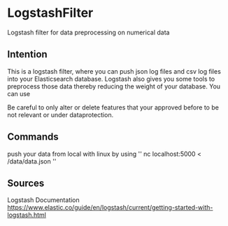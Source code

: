# LogstashFilter
Logstash filter for data preprocessing on numerical data

## Intention
This is a logstash filter, where you can push json log files and csv log files into your Elasticsearch database. Logstash also gives you 
some tools to preprocess those data thereby reducing the weight of your database. You can use 

Be careful to only alter or delete features that your approved before to be not relevant or under dataprotection.

## Commands

push your data from local with linux by using 
''
nc localhost:5000 < /data/data.json
''

## Sources
Logstash Documentation
https://www.elastic.co/guide/en/logstash/current/getting-started-with-logstash.html
